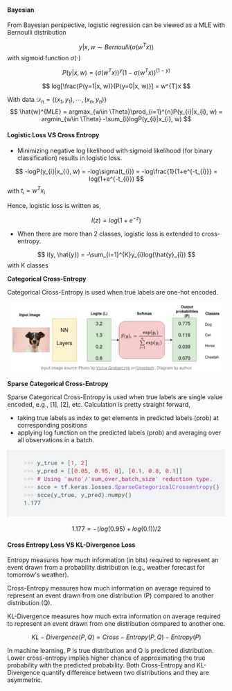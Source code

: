 #### Bayesian

From Bayesian perspective, logistic regression can be viewed as a MLE with Bernoulli distribution<br>

$$
y|x, w \sim Bernoulli(\sigma(w^{T}x))
$$
with sigmoid function $\sigma(\cdot)$

$$
P(y|x, w) = (\sigma(w^{T}x))^{y}(1-\sigma(w^{T}x))^{(1-y)}
$$

$$
log[\frac{P(y=1|x, w)}{P(y=0|x, w)}] = w^{T}x
$$

With data $\mathcal{D}_{n} = \{(x_{1}, y_{1}), \cdots, (x_{n}, y_{n}) \}$ 
$$
\hat{w}^{MLE} = argmax_{w\in \Theta}\prod_{i=1}^{n}P(y_{i}|x_{i}, w) = argmin_{w\in \Theta} -\sum_{i}logP(y_{i}|x_{i}, w)
$$

#### Logistic Loss VS Cross Entropy

* Minimizing negative log likelihood with sigmoid likelihood (for binary classification) results in logistic loss.

$$
-logP(y_{i}|x_{i}, w) = -log\sigma(t_{i}) = -log\frac{1}{1+e^{-t_{i}}} = log(1+e^{-t_{i}})
$$ with $t_{i} = w^{T}x_{i}$

Hence, logistic loss is written as,

$$
l(z) = log(1+e^{-z})
$$

* When there are more than 2 classes, logistic loss is extended to cross-entropy.

$$
l(y, \hat{y}) = -\sum_{i=1}^{K}y_{i}log(\hat{y}_{i})
$$
with K classes

$\textbf{Categorical Cross-Entropy}$

Categorical Cross-Entropy is used when true labels are one-hot encoded.

![Screenshot](img/cross-entropy.png)

$\textbf{Sparse Categorical Cross-Entropy}$

Sparse Categorical Cross-Entropy is used when true labels are single value encoded, e.g., [1], [2], etc. Calculation is pretty straight forward, 

- taking true labels as index to get elements in predicted labels (prob) at corresponding positions
- applying log function on the predicted labels (prob) and averaging over all observations in a batch.

![Screenshot](img/sparse_ce.png)

$$
1.177 = -(log(0.95) + log(0.1))/2
$$

#### Cross Entropy Loss VS KL-Divergence Loss

Entropy measures how much information (in bits) required to represent an event drawn from a probability distribution (e.g., weather forecast for tomorrow's weather). 

Cross-Entropy measures how much information on average required to represent an event drawn from one distribution (P) compared to another distribution (Q).

KL-Divergence measures how much extra information on average required to represent an event drawn from one distribution compared to another one.

$$
KL-Divergence(P, Q) = Cross-Entropy(P, Q) - Entropy(P) 
$$

In machine learning, P is true distribution and Q is predicted distribution. Lower cross-entropy implies higher chance of approximating the true probability with the predicted probability. Both Cross-Entropy and KL-Divergence quantify difference between two distributions and they are asymmetric. 